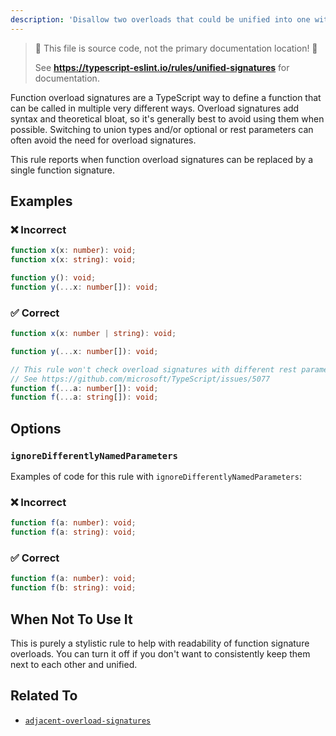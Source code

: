 ```yaml
---
description: 'Disallow two overloads that could be unified into one with a union or an optional/rest parameter.'
---
```


> 🛑 This file is source code, not the primary documentation location! 🛑
>
> See **https://typescript-eslint.io/rules/unified-signatures** for documentation.

Function overload signatures are a TypeScript way to define a function that can be called in multiple very different ways.
Overload signatures add syntax and theoretical bloat, so it's generally best to avoid using them when possible.
Switching to union types and/or optional or rest parameters can often avoid the need for overload signatures.

This rule reports when function overload signatures can be replaced by a single function signature.

## Examples

<!--tabs-->

### ❌ Incorrect

```ts
function x(x: number): void;
function x(x: string): void;
```

```ts
function y(): void;
function y(...x: number[]): void;
```

### ✅ Correct

```ts
function x(x: number | string): void;
```

```ts
function y(...x: number[]): void;
```

```ts
// This rule won't check overload signatures with different rest parameter types.
// See https://github.com/microsoft/TypeScript/issues/5077
function f(...a: number[]): void;
function f(...a: string[]): void;
```

## Options

### `ignoreDifferentlyNamedParameters`

Examples of code for this rule with `ignoreDifferentlyNamedParameters`:

<!--tabs-->

### ❌ Incorrect

```ts option='{ "ignoreDifferentlyNamedParameters": true }'
function f(a: number): void;
function f(a: string): void;
```

### ✅ Correct

```ts option='{ "ignoreDifferentlyNamedParameters": true }'
function f(a: number): void;
function f(b: string): void;
```

## When Not To Use It

This is purely a stylistic rule to help with readability of function signature overloads.
You can turn it off if you don't want to consistently keep them next to each other and unified.

## Related To

- [`adjacent-overload-signatures`](./adjacent-overload-signatures.md)
